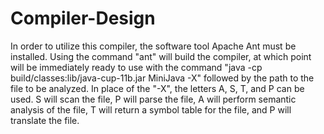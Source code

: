 # Compiler-Design
In order to utilize this compiler, the software tool Apache Ant must be installed. 
Using the command "ant" will build the compiler, at which point will be immediately ready to use with the command 
"java -cp build/classes:lib/java-cup-11b.jar MiniJava -X" followed by the path to the file to be analyzed.
In place of the "-X", the letters A, S, T, and P can be used.
S will scan the file, P will parse the file, A will perform semantic analysis of the file, 
T will return a symbol table for the file, and P will translate the file.
